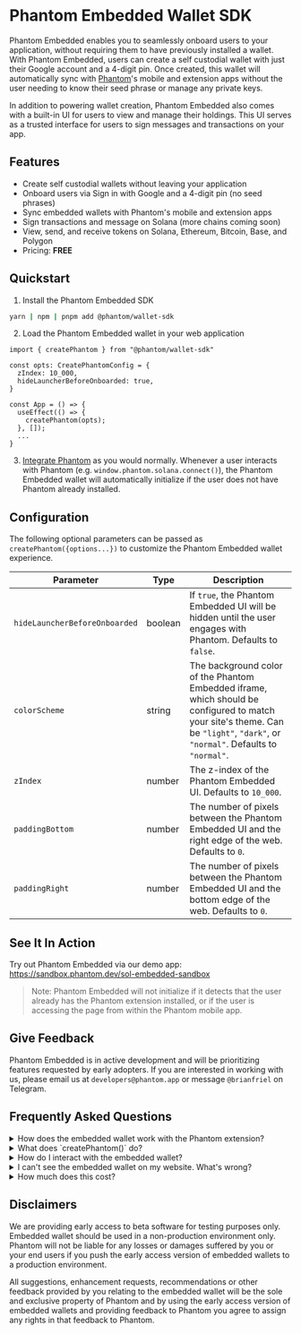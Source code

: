 # Phantom Embedded Wallet SDK

Phantom Embedded enables you to seamlessly onboard users to your application, without requiring them to have previously installed a wallet. With Phantom Embedded, users can create a self custodial wallet with just their Google account and a 4-digit pin. Once created, this wallet will automatically sync with [Phantom](https://phantom.app)'s mobile and extension apps without the user needing to know their seed phrase or manage any private keys.

In addition to powering wallet creation, Phantom Embedded also comes with a built-in UI for users to view and manage their holdings. This UI serves as a trusted interface for users to sign messages and transactions on your app.

## Features

- Create self custodial wallets without leaving your application
- Onboard users via Sign in with Google and a 4-digit pin (no seed phrases)
- Sync embedded wallets with Phantom's mobile and extension apps
- Sign transactions and message on Solana (more chains coming soon)
- View, send, and receive tokens on Solana, Ethereum, Bitcoin, Base, and Polygon
- Pricing: **FREE**

## Quickstart

1. Install the Phantom Embedded SDK

```bash
yarn | npm | pnpm add @phantom/wallet-sdk
```

2. Load the Phantom Embedded wallet in your web application

```tsx
import { createPhantom } from "@phantom/wallet-sdk"

const opts: CreatePhantomConfig = {
  zIndex: 10_000,
  hideLauncherBeforeOnboarded: true,
}

const App = () => {
  useEffect(() => {
    createPhantom(opts);
  }, []);
  ...
}
```

3. [Integrate Phantom](https://docs.phantom.app/solana/integrating-phantom) as you would normally. Whenever a user interacts with Phantom (e.g. `window.phantom.solana.connect()`), the Phantom Embedded wallet will automatically initialize if the user does not have Phantom already installed.

## Configuration

The following optional parameters can be passed as `createPhantom({options...})` to customize the Phantom Embedded wallet experience.

| Parameter                     | Type    | Description                                                                                                             |
| ----------------------------- | ------- | ----------------------------------------------------------------------------------------------------------------------- |
| `hideLauncherBeforeOnboarded` | boolean | If `true`, the Phantom Embedded UI will be hidden until the user engages with Phantom. Defaults to `false`.             |
| `colorScheme`                 | string  | The background color of the Phantom Embedded iframe, which should be configured to match your site's theme. Can be `"light"`, `"dark"`, or `"normal"`. Defaults to `"normal"`. |
| `zIndex`                      | number  | The z-index of the Phantom Embedded UI. Defaults to `10_000`.                                                         |
| `paddingBottom`               | number  | The number of pixels between the Phantom Embedded UI and the right edge of the web. Defaults to `0`.      |
| `paddingRight`                | number  | The number of pixels between the Phantom Embedded UI and the bottom edge of the web. Defaults to `0`.    |

## See It In Action

Try out Phantom Embedded via our demo app: https://sandbox.phantom.dev/sol-embedded-sandbox

> Note: Phantom Embedded will not initialize if it detects that the user already has the Phantom extension installed, or if the user is accessing the page from within the Phantom mobile app.

## Give Feedback

Phantom Embedded is in active development and will be prioritizing features requested by early adopters. If you are interested in working with us, please email us at `developers@phantom.app` or message `@brianfriel` on Telegram.

## Frequently Asked Questions

<details>
  <summary>How does the embedded wallet work with the Phantom extension?</summary>

    If the Phantom extension is detected, we will not inject the embedded wallet. Phantom users can continue using their extension like normal.

</details>
<details>
  <summary>What does `createPhantom()` do?</summary>

    The Phantom embedded wallet lives inside an iframe. The `createPhantom` function loads and attaches the iframe to your website.

</details>
<details>
  <summary>How do I interact with the embedded wallet?</summary>

    Once `createPhantom` has been called, `window.phantom.solana` and a compliant wallet-standard provider will also be available in the global scope of your website. This means that most of your existing code for interacting with Solana wallets should work out of the box.

    Once a user has onboarded to the embedded wallet, they should be able to click your “connect wallet” button, which gives your website access to their Solana address. After that, signing messages and transactions should just work as normal.

</details>
<details>
  <summary>I can't see the embedded wallet on my website. What's wrong?</summary>

    The most common cause is that you are using a browser with the Phantom extension installed. If the Phantom extension is detected, we will not inject the embedded wallet.

    You can temporarily disable the Phantom extension by going to `chrome://extensions` and toggling Phantom off.

</details>
<details>
  <summary>How much does this cost?</summary>

    It's free!

</details>

## Disclaimers

We are providing early access to beta software for testing purposes only. Embedded wallet should be used in a non-production environment only. Phantom will not be liable for any losses or damages suffered by you or your end users if you push the early access version of embedded wallets to a production environment.

All suggestions, enhancement requests, recommendations or other feedback provided by you relating to the embedded wallet will be the sole and exclusive property of Phantom and by using the early access version of embedded wallets and providing feedback to Phantom you agree to assign any rights in that feedback to Phantom.
